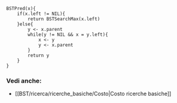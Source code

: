 ```
BSTPred(x){
	if(x.left != NIL){
		return BSTSearchMax(x.left)
	}else{
		y <- x.parent
		while(y != NIL && x = y.left){
			x <- y
			y <- x.parent
		}
		return y
	}
}
```

### Vedi anche:
- [[BST/ricerca/ricerche_basiche/Costo|Costo ricerche basiche]]